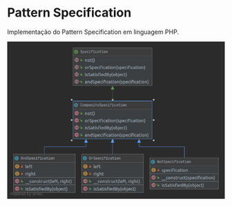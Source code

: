 # Pattern Specification

Implementação do Pattern Specification em linguagem PHP.

<p align="center">
  <img src="UML/Specification.png" alt="Pattern Specification">
</p>
